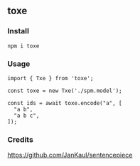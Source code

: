 ## toxe

### Install

```
npm i toxe
```

### Usage

```
import { Txe } from 'toxe';

const toxe = new Txe('./spm.model');

const ids = await toxe.encode("a", [
  "a b",
  "a b c",
]);
```

### Credits

https://github.com/JanKaul/sentencepiece

